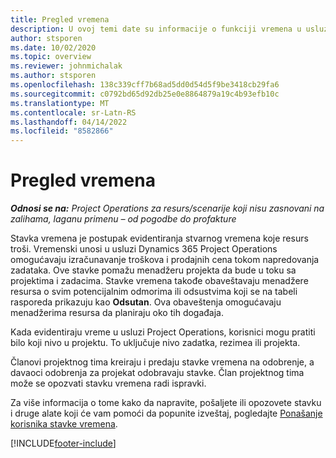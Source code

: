 ```yaml
---
title: Pregled vremena
description: U ovoj temi date su informacije o funkciji vremena u usluzi Dynamics 365 Project Operations.
author: stsporen
ms.date: 10/02/2020
ms.topic: overview
ms.reviewer: johnmichalak
ms.author: stsporen
ms.openlocfilehash: 138c339cff7b68ad5dd0d54d5f9be3418cb29fa6
ms.sourcegitcommit: c0792bd65d92db25e0e8864879a19c4b93efb10c
ms.translationtype: MT
ms.contentlocale: sr-Latn-RS
ms.lasthandoff: 04/14/2022
ms.locfileid: "8582866"
---
```

# <a name="time-overview"></a>Pregled vremena

_**Odnosi se na:** Project Operations za resurs/scenarije koji nisu zasnovani na zalihama, laganu primenu – od pogodbe do profakture_

Stavka vremena je postupak evidentiranja stvarnog vremena koje resurs troši. Vremenski unosi u usluzi Dynamics 365 Project Operations omogućavaju izračunavanje troškova i prodajnih cena tokom napredovanja zadataka. Ove stavke pomažu menadžeru projekta da bude u toku sa projektima i zadacima. Stavke vremena takođe obaveštavaju menadžere resursa o svim potencijalnim odmorima ili odsustvima koji se na tabeli rasporeda prikazuju kao **Odsutan**. Ova obaveštenja omogućavaju menadžerima resursa da planiraju oko tih događaja.

Kada evidentiraju vreme u usluzi Project Operations, korisnici mogu pratiti bilo koji nivo u projektu. To uključuje nivo zadatka, rezimea ili projekta.

Članovi projektnog tima kreiraju i predaju stavke vremena na odobrenje, a davaoci odobrenja za projekat odobravaju stavke. Član projektnog tima može se opozvati stavku vremena radi ispravki.

Za više informacija o tome kako da napravite, pošaljete ili opozovete stavku i druge alate koji će vam pomoći da popunite izveštaj, pogledajte [Ponašanje korisnika stavke vremena](ui-behavior-time.md).



[!INCLUDE[footer-include](../includes/footer-banner.md)]